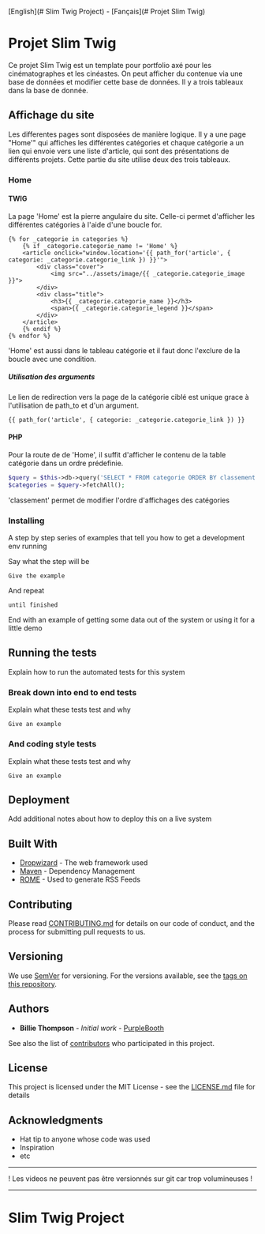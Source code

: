 [English](# Slim Twig Project) - [Fançais](# Projet Slim Twig)
# Projet Slim Twig

Ce projet Slim Twig est un template pour portfolio axé pour les cinématographes et les cinéastes. On peut afficher du contenue via une base de données et modifier cette base de données. Il y a trois tableaux dans la base de donnée.

## Affichage du site

Les differentes pages sont disposées de manière logique. Il y a une page "Home'" qui affiches les différentes catégories et chaque catégorie a un lien qui envoie vers une liste d'article, qui sont des présentations de différents projets. Cette partie du site utilise deux des trois tableaux.

### Home
#### TWIG

La page 'Home' est la pierre angulaire du site. Celle-ci permet d'afficher les différentes catégories à l'aide d'une boucle for.

```twigs
{% for _categorie in categories %}
    {% if _categorie.categorie_name != 'Home' %}
    <article onclick="window.location='{{ path_for('article', { categorie: _categorie.categorie_link }) }}'">
        <div class="cover">
            <img src="../assets/image/{{ _categorie.categorie_image }}">
        </div>
        <div class="title">
            <h3>{{ _categorie.categorie_name }}</h3>
            <span>{{ _categorie.categorie_legend }}</span>
        </div>
    </article>
    {% endif %}
{% endfor %}
```
'Home' est aussi dans le tableau catégorie et il faut donc l'exclure de la boucle avec une condition.

##### Utilisation des arguments
Le lien de redirection vers la page de la catégorie ciblé est unique grace à l'utilisation de path_to et d'un argument.

```twigs
{{ path_for('article', { categorie: _categorie.categorie_link }) }}
```

#### PHP
Pour la route de de 'Home', il suffit d'afficher le contenu de la table catégorie dans un ordre prédefinie.

```php
$query = $this->db->query('SELECT * FROM categorie ORDER BY classement');
$categories = $query->fetchAll();
```
'classement' permet de modifier l'ordre d'affichages des catégories

### Installing

A step by step series of examples that tell you how to get a development env running

Say what the step will be

```
Give the example
```

And repeat

```
until finished
```

End with an example of getting some data out of the system or using it for a little demo

## Running the tests

Explain how to run the automated tests for this system

### Break down into end to end tests

Explain what these tests test and why

```
Give an example
```

### And coding style tests

Explain what these tests test and why

```
Give an example
```

## Deployment

Add additional notes about how to deploy this on a live system

## Built With

* [Dropwizard](http://www.dropwizard.io/1.0.2/docs/) - The web framework used
* [Maven](https://maven.apache.org/) - Dependency Management
* [ROME](https://rometools.github.io/rome/) - Used to generate RSS Feeds

## Contributing

Please read [CONTRIBUTING.md](https://gist.github.com/PurpleBooth/b24679402957c63ec426) for details on our code of conduct, and the process for submitting pull requests to us.

## Versioning

We use [SemVer](http://semver.org/) for versioning. For the versions available, see the [tags on this repository](https://github.com/your/project/tags). 

## Authors

* **Billie Thompson** - *Initial work* - [PurpleBooth](https://github.com/PurpleBooth)

See also the list of [contributors](https://github.com/your/project/contributors) who participated in this project.

## License

This project is licensed under the MIT License - see the [LICENSE.md](LICENSE.md) file for details

## Acknowledgments

* Hat tip to anyone whose code was used
* Inspiration
* etc


___
! Les videos ne peuvent pas être versionnés sur git car trop volumineuses !
___

# Slim Twig Project